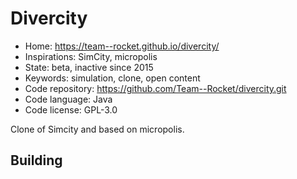 # Divercity

- Home: https://team--rocket.github.io/divercity/
- Inspirations: SimCity, micropolis
- State: beta, inactive since 2015
- Keywords: simulation, clone, open content
- Code repository: https://github.com/Team--Rocket/divercity.git
- Code language: Java
- Code license: GPL-3.0

Clone of Simcity and based on micropolis.

## Building
